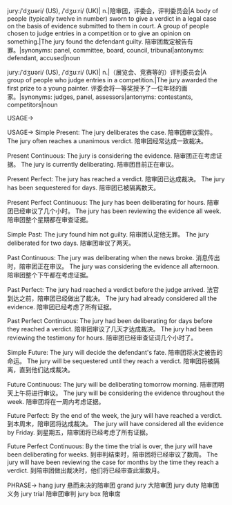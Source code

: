 jury:/ˈdʒʊəri/ (US), /ˈdʒʊːri/ (UK)| n.|陪审团，评委会，评判委员会|A body of people (typically twelve in number) sworn to give a verdict in a legal case on the basis of evidence submitted to them in court.  A group of people chosen to judge entries in a competition or to give an opinion on something.|The jury found the defendant guilty. 陪审团裁定被告有罪。|synonyms: panel, committee, board, council, tribunal|antonyms: defendant, accused|noun

jury:/ˈdʒʊəri/ (US), /ˈdʒʊːri/ (UK)| n.|（展览会、竞赛等的）评判委员会|A group of people who judge entries in a competition.|The jury awarded the first prize to a young painter. 评委会将一等奖授予了一位年轻的画家。|synonyms: judges, panel, assessors|antonyms: contestants, competitors|noun


USAGE->

USAGE->
Simple Present:
The jury deliberates the case. 陪审团审议案件。
The jury often reaches a unanimous verdict. 陪审团经常达成一致裁决。

Present Continuous:
The jury is considering the evidence. 陪审团正在考虑证据。
The jury is currently deliberating. 陪审团目前正在审议。

Present Perfect:
The jury has reached a verdict. 陪审团已达成裁决。
The jury has been sequestered for days. 陪审团已被隔离数天。

Present Perfect Continuous:
The jury has been deliberating for hours. 陪审团已经审议了几个小时。
The jury has been reviewing the evidence all week. 陪审团整个星期都在审查证据。

Simple Past:
The jury found him not guilty. 陪审团认定他无罪。
The jury deliberated for two days. 陪审团审议了两天。

Past Continuous:
The jury was deliberating when the news broke.  消息传出时，陪审团正在审议。
The jury was considering the evidence all afternoon. 陪审团整个下午都在考虑证据。

Past Perfect:
The jury had reached a verdict before the judge arrived. 法官到达之前，陪审团已经做出了裁决。
The jury had already considered all the evidence. 陪审团已经考虑了所有证据。

Past Perfect Continuous:
The jury had been deliberating for days before they reached a verdict.  陪审团审议了几天才达成裁决。
The jury had been reviewing the testimony for hours. 陪审团已经审查证词几个小时了。

Simple Future:
The jury will decide the defendant's fate. 陪审团将决定被告的命运。
The jury will be sequestered until they reach a verdict. 陪审团将被隔离，直到他们达成裁决。

Future Continuous:
The jury will be deliberating tomorrow morning. 陪审团明天上午将进行审议。
The jury will be considering the evidence throughout the week. 陪审团将在一周内考虑证据。

Future Perfect:
By the end of the week, the jury will have reached a verdict. 到本周末，陪审团将达成裁决。
The jury will have considered all the evidence by Friday.  到星期五，陪审团将已经考虑了所有证据。

Future Perfect Continuous:
By the time the trial is over, the jury will have been deliberating for weeks.  到审判结束时，陪审团将已经审议了数周。
The jury will have been reviewing the case for months by the time they reach a verdict.  到陪审团做出裁决时，他们将已经审查此案数月。


PHRASE->
hang jury  悬而未决的陪审团
grand jury 大陪审团
jury duty 陪审团义务
jury trial 陪审团审判
jury box 陪审席
